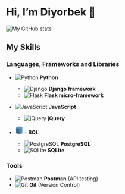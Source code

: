 # Hi, I’m Diyorbek 👋

<!-- - 🌱 I’m currently learning Django framework -->

<!---
- 👀 I’m interested in ...
- 💞️ I’m looking to collaborate on ...
- 📫 How to reach me ...
--->

![My GitHub stats](https://github-readme-stats.vercel.app/api?username=DiyorbekOlimov&show_icons=true&theme=dracula)
<!--- ![My GitHub streak stats](https://github-readme-streak-stats.herokuapp.com/?user=DiyorbekOlimov&theme=dracula) --->


## My Skills

### Languages, Frameworks and Libraries
* <img src="https://github.com/get-icon/geticon/blob/master/icons/python.svg" alt="Python" width="21px" height="21px"> **Python**
  - <img src="https://github.com/get-icon/geticon/blob/master/icons/django.svg" alt="Django" width="21px" height="21px"> **Django framework**
  - <img src="https://github.com/get-icon/geticon/blob/master/icons/flask.svg" alt="Flask" width="21px" height="21px"> **Flask micro-framework**

* <img src="https://github.com/get-icon/geticon/blob/master/icons/javascript.svg" alt="JavaScript" width="21px" height="21px"> **JavaScript**
  - <img src="https://github.com/get-icon/geticon/blob/master/icons/jquery-icon.svg" alt="jQuery" width="21px" height="21px"> **jQuery**

* <img src="./db.svg" alt="SQL" width="21px" height="21px"> - **SQL**
  - <img src="https://github.com/get-icon/geticon/blob/master/icons/postgresql.svg" alt="PostgreSQL" width="21px" height="21px"> **PostgreSQL**
  - <img src="https://github.com/get-icon/geticon/blob/master/icons/sqlite.svg" alt="SQLite" width="21px" height="21px"> **SQLite**

### Tools
* <img src="https://github.com/get-icon/geticon/blob/master/icons/postman.svg" alt="Postman" width="21px" height="21px"> **Postman** (API testing)
* <img src="https://github.com/get-icon/geticon/blob/master/icons/git-icon.svg" alt="Git" width="21px" height="21px"> **Git** (Version Control)
